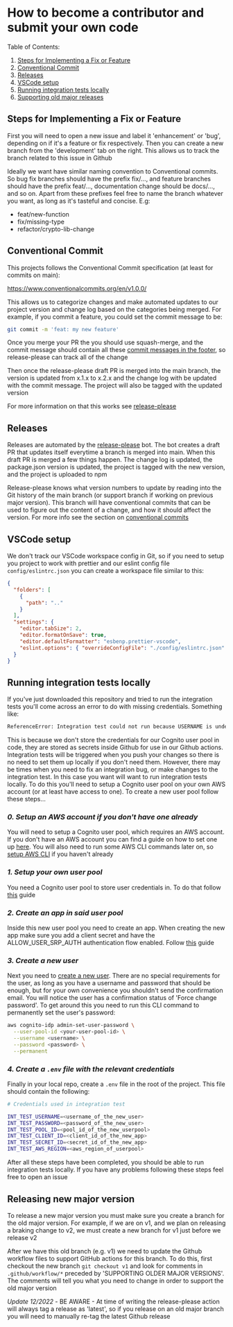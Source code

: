 # How to become a contributor and submit your own code

Table of Contents:

1. [Steps for Implementing a Fix or Feature](#steps-for-implementing-a-fix-or-feature)
2. [Conventional Commit](#conventional-commit)
3. [Releases](#releases)
4. [VSCode setup](#vscode-setup)
5. [Running integration tests locally](#running-integration-tests-locally)
6. [Supporting old major releases](#supporting-old-major-releases)

## Steps for Implementing a Fix or Feature

First you will need to open a new issue and label it 'enhancement' or 'bug', depending on if it's a feature or fix respectively. Then you can create a new branch from the 'development' tab on the right. This allows us to track the branch related to this issue in Github

Ideally we want have similar naming convention to Conventional commits. So bug fix branches should have the prefix fix/..., and feature branches should have the prefix feat/..., documentation change should be docs/..., and so on. Apart from these prefixes feel free to name the branch whatever you want, as long as it's tasteful and concise. E.g:

- feat/new-function
- fix/missing-type
- refactor/crypto-lib-change

## Conventional Commit

This projects follows the Conventional Commit specification (at least for commits on main):

https://www.conventionalcommits.org/en/v1.0.0/

This allows us to categorize changes and make automated updates to our project version and change log based on the categories being merged. For example, if you commit a feature, you could set the commit message to be:

```sh
git commit -m 'feat: my new feature'
```

Once you merge your PR the you should use squash-merge, and the commit message should contain all these [commit messages in the footer](https://github.com/googleapis/release-please#what-if-my-pr-contains-multiple-fixes-or-features), so release-please can track all of the change

Then once the release-please draft PR is merged into the main branch, the version is updated from x.1.x to x.2.x and the change log with be updated with the commit message. The project will also be tagged with the updated version

For more information on that this works see [release-please](https://github.com/googleapis/release-please)

## Releases

Releases are automated by the [release-please](https://github.com/googleapis/release-please) bot. The bot creates a draft PR that updates itself everytime a branch is merged into main. When this draft PR is merged a few things happen. The change log is updated, the package.json version is updated, the project is tagged with the new version, and the project is uploaded to npm

Release-please knows what version numbers to update by reading into the Git history of the main branch (or support branch if working on previous major version). This branch will have conventional commits that can be used to figure out the content of a change, and how it should affect the version. For more info see the section on [conventional commits](#conventional-commit)

## VSCode setup

We don't track our VSCode workspace config in Git, so if you need to setup you project to work with prettier and our eslint config file `config/eslintrc.json` you can create a workspace file similar to this:

```json
{
  "folders": [
    {
      "path": ".."
    }
  ],
  "settings": {
    "editor.tabSize": 2,
    "editor.formatOnSave": true,
    "editor.defaultFormatter": "esbenp.prettier-vscode",
    "eslint.options": { "overrideConfigFile": "./config/eslintrc.json" }
  }
}
```

## Running integration tests locally

If you've just downloaded this repository and tried to run the integration tests you'll come across an error to do with missing credentials. Something like:

```sh
ReferenceError: Integration test could not run because USERNAME is undefined or empty
```

This is because we don't store the credentials for our Cognito user pool in code, they are stored as secrets inside Github for use in our Github actions. Integration tests will be triggered when you push your changes so there is no need to set them up locally if you don't need them. However, there may be times when you need to fix an integration bug, or make changes to the integration test. In this case you want will want to run integration tests locally. To do this you'll need to setup a Cognito user pool on your own AWS account (or at least have access to one). To create a new user pool follow these steps...

### _0. Setup an AWS account if you don't have one already_

You will need to setup a Cognito user pool, which requires an AWS account. If you don't have an AWS account you can find a guide on how to set one up [here](https://docs.aws.amazon.com/accounts/latest/reference/manage-acct-creating.html). You will also need to run some AWS CLI commands later on, so [setup AWS CLI](https://docs.aws.amazon.com/cli/latest/userguide/cli-chap-configure.html) if you haven't already

### _1. Setup your own user pool_

You need a Cognito user pool to store user credentials in. To do that follow [this](https://docs.aws.amazon.com/cognito/latest/developerguide/tutorial-create-user-pool.html) guide

### _2. Create an app in said user pool_

Inside this new user pool you need to create an app. When creating the new app make sure you add a client secret and have the ALLOW_USER_SRP_AUTH authentication flow enabled. Follow [this](https://docs.aws.amazon.com/cognito/latest/developerguide/user-pool-settings-client-apps.html) guide

### _3. Create a new user_

Next you need to [create a new user](https://docs.aws.amazon.com/cognito/latest/developerguide/how-to-create-user-accounts.html). There are no special requirements for the user, as long as you have a username and password that should be enough, but for your own convenience you shouldn't send the confirmation email. You will notice the user has a confirmation status of 'Force change password'. To get around this you need to run this CLI command to permanently set the user's password:

```sh
aws cognito-idp admin-set-user-password \
  --user-pool-id <your-user-pool-id> \
  --username <username> \
  --password <password> \
  --permanent
```

### _4. Create a `.env` file with the relevant credentials_

Finally in your local repo, create a `.env` file in the root of the project. This file should contain the following:

```sh
# Credentials used in integration test

INT_TEST_USERNAME=<username_of_the_new_user>
INT_TEST_PASSWORD=<password_of_the_new_user>
INT_TEST_POOL_ID=<pool_id_of_the_new_userpool>
INT_TEST_CLIENT_ID=<client_id_of_the_new_app>
INT_TEST_SECRET_ID=<secret_id_of_the_new_app>
INT_TEST_AWS_REGION=<aws_region_of_userpool>
```

After all these steps have been completed, you should be able to run integration tests locally. If you have any problems following these steps feel free to open an issue

## Releasing new major version

To release a new major version you must make sure you create a branch for the old major version. For example, if we are on v1, and we plan on releasing a braking change to v2, we must create a new branch for v1 just before we release v2

After we have this old branch (e.g. v1) we need to update the Github workflow files to support GitHub actions for this branch. To do this, first checkout the new branch `git checkout v1` and look for comments in `.github/workflow/*` preceded by 'SUPPORTING OLDER MAJOR VERSIONS'. The comments will tell you what you need to change in order to support the old major version

_Update 12/2022_ - BE AWARE - At time of writing the release-please action will always tag a release as 'latest', so if you release on an old major branch you will need to manually re-tag the latest Github release
